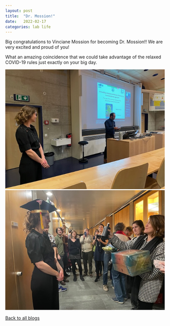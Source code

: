 ```yaml
---
layout: post
title:  "Dr. Mossion!"
date:   2022-02-17
categories: lab life
---
```


Big congratulations to Vinciane Mossion for becoming Dr. Mossion!! We are very excited and proud of you!

What an amazing coincidence that we could take advantage of the relaxed COVID-19 rules just exactly on your big day.

<div class="layout-blog" markdown="1">
<body>

<script src="https://cdn.jsdelivr.net/npm/jquery@3.5.1/dist/jquery.min.js"></script>
<link rel="stylesheet" href="https://cdn.jsdelivr.net/gh/fancyapps/fancybox@3.5.7/dist/jquery.fancybox.min.css" />
<script src="https://cdn.jsdelivr.net/gh/fancyapps/fancybox@3.5.7/dist/jquery.fancybox.min.js"></script>

<a href="/assets/img/blog_2022-02-17/1.jpeg" data-fancybox="gallery" data-caption="Introduction by our Dean Adrian Bangerter">
	<img src="/assets/img/blog_2022-02-17/1.jpeg" alt="" /></a>
<a href="/assets/img/blog_2022-02-17/2.jpeg" data-fancybox="gallery" data-caption="The most important part of the ceremony - the PhD hat!">
		<img src="/assets/img/blog_2022-02-17/2.jpeg" alt="" /></a>

</body>
</div>

[Back to all blogs](/blog/)
